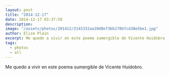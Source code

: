 ```yaml
---
layout: post
title: "2014-12-17"
date: 2014-12-17 03:37:59
description: 
image: "/assets/photos/201412/3145332aa39d8ef3bb170b7cd38e5be1.jpg"
author: Elise Plain
excerpt: Me quedo a vivir en este poema sumergible de Vicente Huidobro.
tags: 
  - photos
  - all
---
```


Me quedo a vivir en este poema sumergible de Vicente Huidobro.
<p></p>
